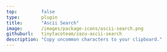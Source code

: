```yaml
---
top:         false
type:        plugin
title:       "Ascii Search"
image:       /images/package-icons/ascii-search.png
githuburl:   tinytacoteam/zazu-ascii-search
description: "Copy uncommon characters to your clipboard."
---
```

